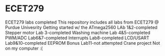 # ECET279
ECET279 labs completed 
This repository includes all labs from ECET279 @ Purdue Univesrity 
Getting started w/ the ATmega2560  LAb 1&2-completed 
Stepper motor                      Lab 3-completed
Washing machine                    Lab 4&5-completed
PWM/ADC                            Lab6&7-completed
Interrupts                         Lab8-completed
LCD/USART                          Lab9&10-completed
EEPROM                             Bonus Lab11-not attempted
Crane project                      Not on my computer :(
